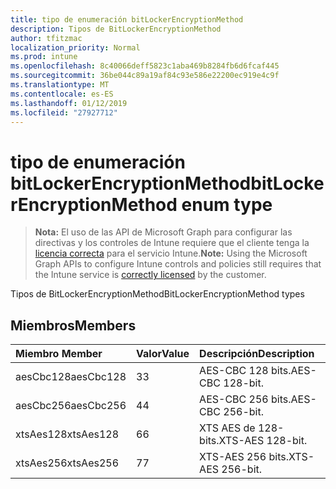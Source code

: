 ```yaml
---
title: tipo de enumeración bitLockerEncryptionMethod
description: Tipos de BitLockerEncryptionMethod
author: tfitzmac
localization_priority: Normal
ms.prod: intune
ms.openlocfilehash: 8c40066deff5823c1aba469b8284fb6d6fcaf445
ms.sourcegitcommit: 36be044c89a19af84c93e586e22200ec919e4c9f
ms.translationtype: MT
ms.contentlocale: es-ES
ms.lasthandoff: 01/12/2019
ms.locfileid: "27927712"
---
```

# <a name="bitlockerencryptionmethod-enum-type"></a><span data-ttu-id="3e65f-103">tipo de enumeración bitLockerEncryptionMethod</span><span class="sxs-lookup"><span data-stu-id="3e65f-103">bitLockerEncryptionMethod enum type</span></span>

> <span data-ttu-id="3e65f-104">**Nota:** El uso de las API de Microsoft Graph para configurar las directivas y los controles de Intune requiere que el cliente tenga la [licencia correcta](https://go.microsoft.com/fwlink/?linkid=839381) para el servicio Intune.</span><span class="sxs-lookup"><span data-stu-id="3e65f-104">**Note:** Using the Microsoft Graph APIs to configure Intune controls and policies still requires that the Intune service is [correctly licensed](https://go.microsoft.com/fwlink/?linkid=839381) by the customer.</span></span>

<span data-ttu-id="3e65f-105">Tipos de BitLockerEncryptionMethod</span><span class="sxs-lookup"><span data-stu-id="3e65f-105">BitLockerEncryptionMethod types</span></span>
## <a name="members"></a><span data-ttu-id="3e65f-106">Miembros</span><span class="sxs-lookup"><span data-stu-id="3e65f-106">Members</span></span>
|<span data-ttu-id="3e65f-107">Miembro	</span><span class="sxs-lookup"><span data-stu-id="3e65f-107">Member</span></span>|<span data-ttu-id="3e65f-108">Valor</span><span class="sxs-lookup"><span data-stu-id="3e65f-108">Value</span></span>|<span data-ttu-id="3e65f-109">Descripción</span><span class="sxs-lookup"><span data-stu-id="3e65f-109">Description</span></span>|
|:---|:---|:---|
|<span data-ttu-id="3e65f-110">aesCbc128</span><span class="sxs-lookup"><span data-stu-id="3e65f-110">aesCbc128</span></span>|<span data-ttu-id="3e65f-111">3</span><span class="sxs-lookup"><span data-stu-id="3e65f-111">3</span></span>|<span data-ttu-id="3e65f-112">AES-CBC 128 bits.</span><span class="sxs-lookup"><span data-stu-id="3e65f-112">AES-CBC 128-bit.</span></span>|
|<span data-ttu-id="3e65f-113">aesCbc256</span><span class="sxs-lookup"><span data-stu-id="3e65f-113">aesCbc256</span></span>|<span data-ttu-id="3e65f-114">4</span><span class="sxs-lookup"><span data-stu-id="3e65f-114">4</span></span>|<span data-ttu-id="3e65f-115">AES-CBC 256 bits.</span><span class="sxs-lookup"><span data-stu-id="3e65f-115">AES-CBC 256-bit.</span></span>|
|<span data-ttu-id="3e65f-116">xtsAes128</span><span class="sxs-lookup"><span data-stu-id="3e65f-116">xtsAes128</span></span>|<span data-ttu-id="3e65f-117">6</span><span class="sxs-lookup"><span data-stu-id="3e65f-117">6</span></span>|<span data-ttu-id="3e65f-118">XTS AES de 128-bits.</span><span class="sxs-lookup"><span data-stu-id="3e65f-118">XTS-AES 128-bit.</span></span>|
|<span data-ttu-id="3e65f-119">xtsAes256</span><span class="sxs-lookup"><span data-stu-id="3e65f-119">xtsAes256</span></span>|<span data-ttu-id="3e65f-120">7</span><span class="sxs-lookup"><span data-stu-id="3e65f-120">7</span></span>|<span data-ttu-id="3e65f-121">XTS-AES 256 bits.</span><span class="sxs-lookup"><span data-stu-id="3e65f-121">XTS-AES 256-bit.</span></span>|



